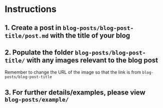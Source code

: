 # Instructions

## 1. Create a post in `blog-posts/blog-post-title/post.md` with the title of your blog

## 2. Populate the folder `blog-posts/blog-post-title/` with any images relevant to the blog post

Remember to change the URL of the image so that the link is from `blog-posts/blog-post-title`

## 3. For further details/examples, please view `blog-posts/example/`
